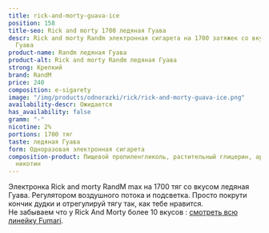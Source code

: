 ```yaml
---
title: rick-and-morty-guava-ice
position: 158
title-seo: Rick and morty 1700 ледяная Гуава
descr: Rick and morty Randm электронная сигарета на 1700 затяжек со вкусом ледяная
  Гуава
product-name: Randm ледяная Гуава
product-alt: Rick and morty Randm ледяная Гуава
strong: Крепкий
brand: RandM
price: 240
composition: e-sigarety
image: "/img/products/odnorazki/rick/rick-and-morty-guava-ice.png"
availability-descr: Ожидается
has_availability: false
gramm: "-"
nicotine: 2%
portions: 1700 тяг
taste: ледяная Гуава
form: Одноразовая электронная сигарета
composition-product: Пищевой пропиленгликоль, растительный глицерин, ароматизатор,
  никотин
---
```


Электронка Rick and morty ️RandM max на 1700 тяг со вкусом ледяная Гуава. Регулятором воздушного потока и подсветка. Просто покрути кончик дудки и отрегулируй тягу так, как тебе нравится.<br>
Не забываем что у Rick And Morty более 10 вкусов : [смотреть всю линейку Fumari](/pods-rick-and-morty).